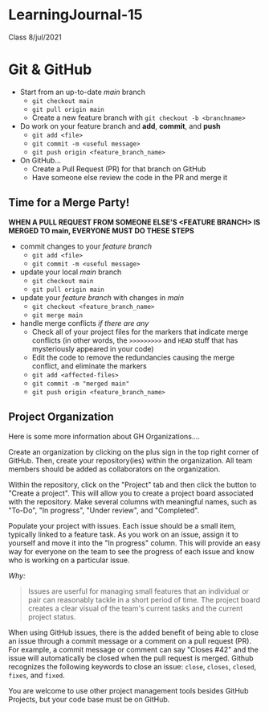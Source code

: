 # LearningJournal-15

Class 8/jul/2021

# Git & GitHub  


- Start from an up-to-date _main_ branch
  - `git checkout main`
  - `git pull origin main`
  - Create a new feature branch with `git checkout -b <branchname>`
- Do work on your feature branch and **add**, **commit**, and **push**
  - `git add <file>`
  - `git commit -m <useful message>`
  - `git push origin <feature_branch_name>`
- On GitHub...
  - Create a Pull Request (PR) for that branch on GitHub
  - Have someone else review the code in the PR and merge it

## Time for a Merge Party!

**WHEN A PULL REQUEST FROM SOMEONE ELSE'S \<FEATURE BRANCH> IS MERGED TO main, EVERYONE MUST DO THESE STEPS**

- commit changes to your _feature branch_
  - `git add <file>`
  - `git commit -m <useful message>`
- update your local _main_ branch
  - `git checkout main`
  - `git pull origin main`
- update your _feature branch_ with changes in _main_
  - `git checkout <feature_branch_name>`
  - `git merge main`
- handle merge conflicts _if there are any_
  - Check all of your project files for the markers that indicate merge conflicts (in other words, the `>>>>>>>>>` and `HEAD` stuff that has mysteriously appeared in your code)
  - Edit the code to remove the redundancies causing the merge conflict, and eliminate the markers
  - `git add <affected-files>`
  - `git commit -m "merged main"`
  - `git push origin <feature_branch_name>`

## Project Organization

Here is some more information about GH Organizations....

Create an organization by clicking on the plus sign in the top right corner of GitHub. Then, create your repository(ies) within the organization.
All team members should be added as collaborators on the organization.

Within the repository, click on the "Project" tab and then click the button to "Create a project".
This will allow you to create a project board associated with the repository. Make several columns with meaningful names,
such as "To-Do", "In progress", "Under review", and "Completed".

Populate your project with issues. Each issue should be a small item, typically linked to a feature task.
As you work on an issue, assign it to yourself and move it into the "In progress" column.
This will provide an easy way for everyone on the team to see the progress of each issue and know who is working on a particular issue.

_Why:_
> Issues are userful for managing small features that an individual or pair can reasonably tackle in a short period of time.
>  The project board creates a clear visual of the team's current tasks and the current project status.

When using GitHub issues, there is the added benefit of being able to close an issue through a commit message or a comment on a pull request (PR).
For example, a commit message or comment can say "Closes #42" and the issue will automatically be closed when the pull request is merged.
Github recognizes the following keywords to close an issue: `close`, `closes`, `closed`, `fixes`, and `fixed`.

You are welcome to use other project management tools besides GitHub Projects, but your code base must be on GitHub.


